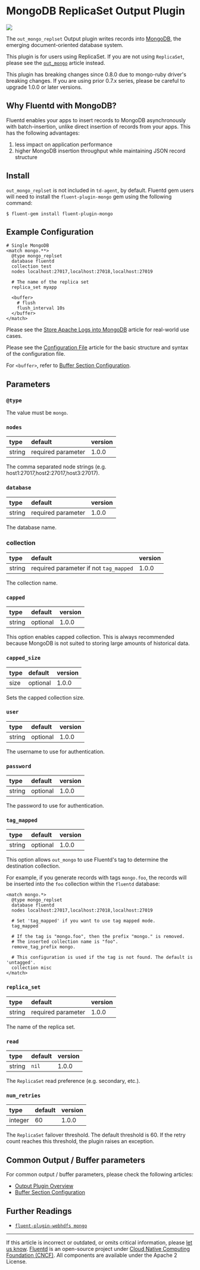 # MongoDB ReplicaSet Output Plugin

![](/images/plugins/output/mongo_replset.png)

The `out_mongo_replset` Output plugin writes records into
[MongoDB](http://mongodb.org/), the emerging document-oriented database
system.

This plugin is for users using ReplicaSet. If you are not using
`ReplicaSet`, please see the [`out_mongo`](/plugins/output/mongo.md) article
instead.

This plugin has breaking changes since 0.8.0 due to mongo-ruby driver's
breaking changes. If you are using prior 0.7.x series, please be careful
to upgrade 1.0.0 or later versions.


## Why Fluentd with MongoDB?

Fluentd enables your apps to insert records to MongoDB asynchronously
with batch-insertion, unlike direct insertion of records from your apps.
This has the following advantages:

1.  less impact on application performance
2.  higher MongoDB insertion throughput while maintaining JSON record structure


## Install

`out_mongo_replset` is not included in `td-agent`, by default. Fluentd gem users
will need to install the `fluent-plugin-mongo` gem using the following command:

```
$ fluent-gem install fluent-plugin-mongo
```


## Example Configuration

```
# Single MongoDB
<match mongo.**>
  @type mongo_replset
  database fluentd
  collection test
  nodes localhost:27017,localhost:27018,localhost:27019

  # The name of the replica set
  replica_set myapp

  <buffer>
    # flush
    flush_interval 10s
  </buffer>
</match>
```

Please see the [Store Apache Logs into MongoDB](/guides/apache-to-mongodb.md)
article for real-world use cases.

Please see the [Configuration File](/configuration/config-file.md) article for
the basic structure and syntax of the configuration file.

For `<buffer>`, refer to [Buffer Section Configuration](/configuration/buffer-section.md).


## Parameters


### `@type`

The value must be `mongo`.


### `nodes`

| type   | default            | version |
|:-------|:-------------------|:--------|
| string | required parameter | 1.0.0   |

The comma separated node strings (e.g.
host1:27017,host2:27017,host3:27017).


### `database`

| type   | default            | version |
|:-------|:-------------------|:--------|
| string | required parameter | 1.0.0   |

The database name.


### collection

| type   | default                                | version |
|:-------|:---------------------------------------|:--------|
| string | required parameter if not `tag_mapped` | 1.0.0   |

The collection name.


### `capped`

| type   | default  | version |
|:-------|:---------|:--------|
| string | optional | 1.0.0   |

This option enables capped collection. This is always recommended because
MongoDB is not suited to storing large amounts of historical data.


### `capped_size`

| type | default  | version |
|:-----|:---------|:--------|
| size | optional | 1.0.0   |

Sets the capped collection size.


### `user`

| type   | default  | version |
|:-------|:---------|:--------|
| string | optional | 1.0.0   |

The username to use for authentication.


### `password`

| type   | default  | version |
|:-------|:---------|:--------|
| string | optional | 1.0.0   |

The password to use for authentication.


### `tag_mapped`

| type   | default  | version |
|:-------|:---------|:--------|
| string | optional | 1.0.0   |

This option allows `out_mongo` to use Fluentd's tag to determine the destination
collection.

For example, if you generate records with tags `mongo.foo`, the records will be
inserted into the `foo` collection within the `fluentd` database:

```
<match mongo.*>
  @type mongo_replset
  database fluentd
  nodes localhost:27017,localhost:27018,localhost:27019

  # Set 'tag_mapped' if you want to use tag mapped mode.
  tag_mapped

  # If the tag is "mongo.foo", then the prefix "mongo." is removed.
  # The inserted collection name is "foo".
  remove_tag_prefix mongo.

  # This configuration is used if the tag is not found. The default is 'untagged'.
  collection misc
</match>
```


### `replica_set`

| type   | default            | version |
|:-------|:-------------------|:--------|
| string | required parameter | 1.0.0   |

The name of the replica set.


### `read`

| type   | default | version |
|:-------|:--------|:--------|
| string | `nil`   | 1.0.0   |

The `ReplicaSet` read preference (e.g. secondary, etc.).


### `num_retries`

| type    | default | version |
|:--------|:--------|:--------|
| integer | 60      | 1.0.0   |

The `ReplicaSet` failover threshold. The default threshold is 60. If the
retry count reaches this threshold, the plugin raises an exception.


## Common Output / Buffer parameters

For common output / buffer parameters, please check the following articles:

-   [Output Plugin Overview](/plugins/output/README.md)
-   [Buffer Section Configuration](/configuration/buffer-section.md)


## Further Readings

-   [`fluent-plugin-webhdfs mongo`](https://github.com/fluent/fluent-plugin-mongo)


------------------------------------------------------------------------

If this article is incorrect or outdated, or omits critical information, please
[let us know](https://github.com/fluent/fluentd-docs-gitbook/issues?state=open).
[Fluentd](http://www.fluentd.org/) is an open-source project under
[Cloud Native Computing Foundation (CNCF)](https://cncf.io/). All components are
available under the Apache 2 License.
